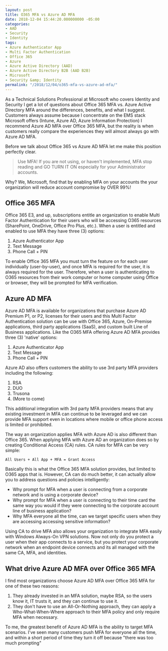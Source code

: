 ```yaml
---
layout: post
title: O365 MFA vs Azure AD MFA
date: 2018-12-04 15:44:20.000000000 -05:00
categories:
- AAD
- Security
- Identity
tags:
- Azure Authenticator App
- Multi Factor Authentication
- Office 365
- Azure
- Azure Active Directory (AAD)
- Azure Active Directory B2B (AAD B2B)
- Microsoft
- Security &amp; Identity
permalink: "/2018/12/04/o365-mfa-vs-azure-ad-mfa/"
---
```

As a Technical Solutions Professional at Microsoft who covers Identity and Security I get a lot of questions about Office 365 MFA vs. Azure Active Directory MFA around the differences, benefits, and what I suggest. Customers always assume because I concentrate on the EMS stack Microsoft offers (Intune, Azure AD, Azure Information Protection) I recommend Azure AD MFA over Office 365 MFA, but the reality is when customers really compare the experiences they will almost always go with Azure AD MFA.
<!--more-->

Before we talk about Office 365 vs Azure AD MFA let me make this position perfectly clear.

> Use MFA! If you are not using, or haven't implemented, MFA stop reading and GO TURN IT ON especially for your Administrator accounts.

Why? We, Microsoft, find that by enabling MFA on your accounts the your organization will reduce account compromise by OVER 99%!

## Office 365 MFA

Office 365 E3, and up, subscriptions entitle an organization to enable Multi Factor Authentication for their users who will be accessing O365 resources (SharePoint, OneDrive, Office Pro Plus, etc.). When a user is entitled and enabled to use MFA they have three (3) options:

1. Azure Authenticator App
2. Text Message
3. Phone Call + PIN

To enable Office 365 MFA you must turn the feature on for each user individually (user-by-user), and once MFA is required for the user, it is always required for the user. Therefore, when a user is authenticating to O365 resources from their work computer or home computer using Office or browser, they will be prompted for MFA verification.

## Azure AD MFA

Azure AD MFA is available for organizations that purchase Azure AD Premium P1, or P2, licenses for their users and this Multi Factor Authentication solution can be use with Office 365, Azure, On-Premise applications, third party applications (SaaS), and custom built Line of Business applications. Like the O365 MFA offering Azure AD MFA provides three (3) 'native' options:

1. Azure Authenticator App
2. Text Message
3. Phone Call + PIN

Azure AD also offers customers the ability to use 3rd party MFA providers including the following:

1. RSA
2. DUO
3. Trusona
4. (More to come)

This additional integration with 3rd party MFA providers means that any existing investment in MFA can continue to be leveraged and we can provide MFA support even in locations where mobile or office phone access is limited or prohibited.

The way an organization applies MFA with Azure AD is also different than Office 365. When applying MFA with Azure AD an organization does so by creating Conditional Access (CA) rules. CA rules for MFA can be very simple:

```
All Users + All App + MFA = Grant Access
```

Basically this is what the Office 365 MFA solution provides, but limited to O365 apps that is. However, CA can do much better, it can actually allow you to address questions and policies intelligently:

- Why prompt for MFA when a user is connecting from a corporate network and is using a corporate device?
- Why prompt for MFA when a user is connecting to their time card the same way you would if they were connecting to the corporate account line of business application?
- Why MFA everyone all the time, can we target specific users when they are accessing accessing sensitive information?

Using CA to drive MFA also allows your organization to integrate MFA easily with Windows Always-On VPN solutions. Now not only do you protect a user when their app connects to a service, but you protect your corporate network when an endpoint device connects and its all managed with the same CA, MFA, and identities.

## What drive Azure AD MFA over Office 365 MFA

I find most organizations choose Azure AD MFA over Office 365 MFA for one of these two reasons:

1. They already invested in an MFA solution, maybe RSA, so the users know it, IT trusts it, and they can continue to use it.
2. They don't have to use an All-Or-Nothing approach, they can apply a Who-What-When-Where approach to their MFA policy and only require MFA when necessary.

To me, the greatest benefit of Azure AD MFA is the ability to target MFA scenarios. I've seen many customers push MFA for everyone all the time, and within a short period of time they turn it off because "there was too much prompting"

